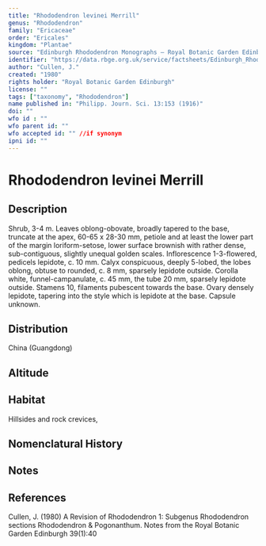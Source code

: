 ```yaml
---
title: "Rhododendron levinei Merrill"
genus: "Rhododendron"
family: "Ericaceae"
order: "Ericales"
kingdom: "Plantae"
source: "Edinburgh Rhododendron Monographs – Royal Botanic Garden Edinburgh"
identifier: "https://data.rbge.org.uk/service/factsheets/Edinburgh_Rhododendron_Monographs.xhtml"
author: "Cullen, J."
created: "1980"
rights holder: "Royal Botanic Garden Edinburgh"
license: ""
tags: ["taxonomy", "Rhododendron"]
name published in: "Philipp. Journ. Sci. 13:153 (1916)"
doi: ""
wfo id : ""
wfo parent id: ""
wfo accepted id: "" //if synonym                      
ipni id: ""
---
```


                       

# Rhododendron levinei Merrill

## Description
Shrub, 3-4 m. Leaves oblong-obovate, broadly tapered to the base, truncate at the apex, 60-65 x 28-30 mm, petiole and at least the lower part of the margin loriform-setose, lower surface brownish with rather dense, sub-contiguous, slightly unequal golden scales. Inflorescence 1-3-flowered, pedicels lepidote, c. 10 mm. Calyx conspicuous, deeply 5-lobed, the lobes oblong, obtuse to rounded, c. 8 mm, sparsely lepidote outside. Corolla white, funnel-campanulate, c. 45 mm, the tube 20 mm, sparsely lepidote outside. Stamens 10, filaments pubescent towards the base. Ovary densely lepidote, tapering into the style which is lepidote at the base. Capsule unknown.

## Distribution
China (Guangdong)

## Altitude


## Habitat
Hillsides and rock crevices,

## Nomenclatural History

                       
## Notes


## References

Cullen, J. (1980) A Revision of Rhododendron 1: Subgenus Rhododendron sections Rhododendron & Pogonanthum. Notes from the Royal Botanic Garden Edinburgh 39(1):40
